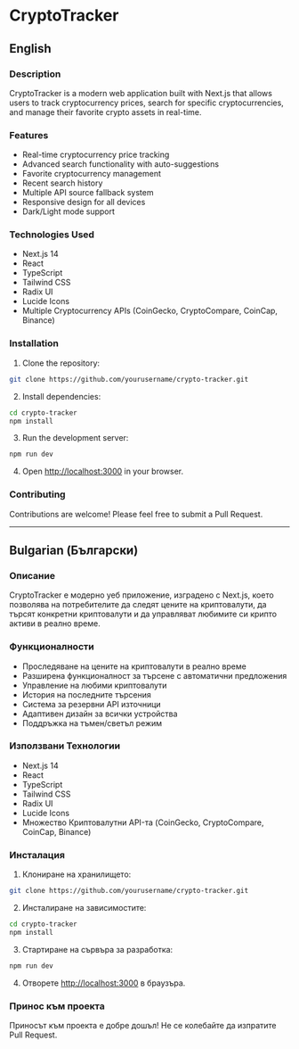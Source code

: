 # CryptoTracker

## English

### Description
CryptoTracker is a modern web application built with Next.js that allows users to track cryptocurrency prices, search for specific cryptocurrencies, and manage their favorite crypto assets in real-time.

### Features
- Real-time cryptocurrency price tracking
- Advanced search functionality with auto-suggestions
- Favorite cryptocurrency management
- Recent search history
- Multiple API source fallback system
- Responsive design for all devices
- Dark/Light mode support

### Technologies Used
- Next.js 14
- React
- TypeScript
- Tailwind CSS
- Radix UI
- Lucide Icons
- Multiple Cryptocurrency APIs (CoinGecko, CryptoCompare, CoinCap, Binance)

### Installation
1. Clone the repository:
```bash
git clone https://github.com/yourusername/crypto-tracker.git
```

2. Install dependencies:
```bash
cd crypto-tracker
npm install
```

3. Run the development server:
```bash
npm run dev
```

4. Open [http://localhost:3000](http://localhost:3000) in your browser.

### Contributing
Contributions are welcome! Please feel free to submit a Pull Request.

---

## Bulgarian (Български)

### Описание
CryptoTracker е модерно уеб приложение, изградено с Next.js, което позволява на потребителите да следят цените на криптовалути, да търсят конкретни криптовалути и да управляват любимите си крипто активи в реално време.

### Функционалности
- Проследяване на цените на криптовалути в реално време
- Разширена функционалност за търсене с автоматични предложения
- Управление на любими криптовалути
- История на последните търсения
- Система за резервни API източници
- Адаптивен дизайн за всички устройства
- Поддръжка на тъмен/светъл режим

### Използвани Технологии
- Next.js 14
- React
- TypeScript
- Tailwind CSS
- Radix UI
- Lucide Icons
- Множество Криптовалутни API-та (CoinGecko, CryptoCompare, CoinCap, Binance)

### Инсталация
1. Клониране на хранилището:
```bash
git clone https://github.com/yourusername/crypto-tracker.git
```

2. Инсталиране на зависимостите:
```bash
cd crypto-tracker
npm install
```

3. Стартиране на сървъра за разработка:
```bash
npm run dev
```

4. Отворете [http://localhost:3000](http://localhost:3000) в браузъра.

### Принос към проекта
Приносът към проекта е добре дошъл! Не се колебайте да изпратите Pull Request. 